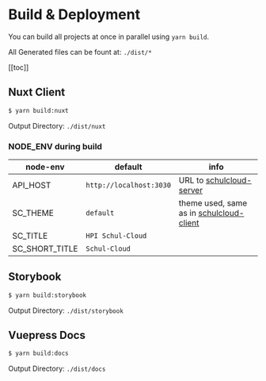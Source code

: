 # Build & Deployment

You can build all projects at once in parallel using `yarn build`.

All Generated files can be fount at: `./dist/*`

[[toc]]

## Nuxt Client

```bash
$ yarn build:nuxt
```

Output Directory: `./dist/nuxt`

### NODE_ENV during build

| node-env       | default                 | info                                                                                         |
| -------------- | ----------------------- | -------------------------------------------------------------------------------------------- |
| API_HOST       | `http://localhost:3030` | URL to [schulcloud-server](https://github.com/schul-cloud/schulcloud-server)                 |
| SC_THEME       | `default`               | theme used, same as in [schulcloud-client](https://github.com/schul-cloud/schulcloud-client) |
| SC_TITLE       | `HPI Schul-Cloud`       |                                                                                              |
| SC_SHORT_TITLE | `Schul-Cloud`           |                                                                                              |

## Storybook

```bash
$ yarn build:storybook
```

Output Directory: `./dist/storybook`

## Vuepress Docs

```bash
$ yarn build:docs
```

Output Directory: `./dist/docs`
